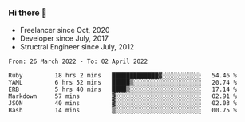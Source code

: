 ### Hi there 👋

- Freelancer since Oct, 2020
- Developer since July, 2017
- Structral Engineer since July, 2012

<!--START_SECTION:waka-->

```text
From: 26 March 2022 - To: 02 April 2022

Ruby         18 hrs 2 mins   █████████████▓░░░░░░░░░░░   54.46 %
YAML         6 hrs 52 mins   █████▒░░░░░░░░░░░░░░░░░░░   20.74 %
ERB          5 hrs 40 mins   ████▒░░░░░░░░░░░░░░░░░░░░   17.14 %
Markdown     57 mins         ▓░░░░░░░░░░░░░░░░░░░░░░░░   02.91 %
JSON         40 mins         ▓░░░░░░░░░░░░░░░░░░░░░░░░   02.03 %
Bash         14 mins         ▒░░░░░░░░░░░░░░░░░░░░░░░░   00.75 %
```

<!--END_SECTION:waka-->
